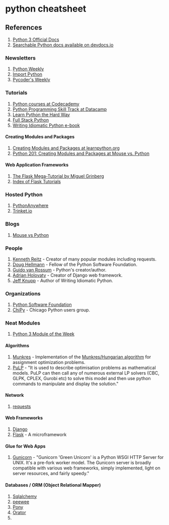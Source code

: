 # python cheatsheet

## References

1. [Python 3 Official Docs](https://docs.python.org/3/)
1. [Searchable Python docs available on devdocs.io](http://devdocs.io/)

### Newsletters

1. [Python Weekly](https://www.pythonweekly.com/)
1. [Import Python](http://importpython.com/newsletter/)
1. [Pycoder's Weekly](http://pycoders.com/)

### Tutorials

1. [Python courses at Codecademy](https://www.codecademy.com/catalog/language/python)
1. [Python Programming Skill Track at Datacamp](https://www.datacamp.com/tracks/python-programming)
1. [Learn Python the Hard Way](https://learnpythonthehardway.org/)
1. [Full Stack Python](https://www.fullstackpython.com/)
1. [Writing Idiomatic Python e-book](https://jeffknupp.com/writing-idiomatic-python-ebook/)

#### Creating Modules and Packages

1. [Creating Modules and Packages at learnpython.org](https://www.learnpython.org/en/Modules_and_Packages)
1. [Python 201: Creating Modules and Packages at Mouse vs. Python](https://www.blog.pythonlibrary.org/2012/07/08/python-201-creating-modules-and-packages/)

#### Web Application Frameworks

1. [The Flask Mega-Tutorial by Miguel Grinberg](https://blog.miguelgrinberg.com/post/the-flask-mega-tutorial-part-i-hello-world)
1. [Index of Flask Tutorials](https://www.fullstackpython.com/flask.html)

### Hosted Python

1. [PythonAnywhere](https://www.pythonanywhere.com/)
1. [Trinket.io](https://trinket.io/)

### Blogs

1. [Mouse vs Python](https://www.blog.pythonlibrary.org/)

### People

1. [Kenneth Reitz](https://www.kennethreitz.org/) - Creator of many popular modules including requests.
1. [Doug Hellmann](https://doughellmann.com/blog/) - Fellow of the Python Software Foundation.
1. [Guido van Rossum](https://gvanrossum.github.io/) - Python's creator/author.
1. [Adrian Holovaty](http://www.holovaty.com/) - Creator of Django web framework.
1. [Jeff Knupp](https://jeffknupp.com/) - Author of Writing Idiomatic Python.

### Organizations

1. [Python Software Foundation](https://www.python.org/psf/)
1. [ChiPy](http://www.chipy.org/) - Chicago Python users group.

### Neat Modules

1. [Python 3 Module of the Week](https://pymotw.com/3/)

#### Algorithms

1. [Munkres](http://software.clapper.org/munkres/) - Implementation of the [Munkres/Hungarian algorithm](https://en.wikipedia.org/wiki/Hungarian_algorithm) for assignment optimization problems.
1. [PuLP](https://pythonhosted.org/PuLP/) - "It is used to describe optimisation problems as mathematical models. PuLP can then call any of numerous external LP solvers (CBC, GLPK, CPLEX, Gurobi etc) to solve this model and then use python commands to manipulate and display the solution."

#### Network

1. [requests](http://docs.python-requests.org/en/master/)

#### Web Frameworks

1. [Django](https://docs.djangoproject.com/)
1. [Flask](http://flask.pocoo.org/) - A microframework

#### Glue for Web Apps

1. [Gunicorn](http://gunicorn.org/) - "Gunicorn 'Green Unicorn' is a Python WSGI HTTP Server for UNIX. It's a pre-fork worker model. The Gunicorn server is broadly compatible with various web frameworks, simply implemented, light on server resources, and fairly speedy."

#### Databases / ORM (Object Relational Mapper)

1. [Sqlalchemy](https://www.sqlalchemy.org/)
1. [peewee](http://docs.peewee-orm.com/en/latest/)
1. [Pony](https://ponyorm.com/)
1. [Orator](https://orator-orm.com/)
1. 
